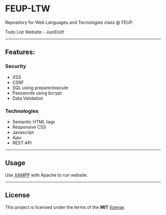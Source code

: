 FEUP-LTW
============
Repository for Web Languages and Tecnologies class @ FEUP.

Todo List Website - JustDoIt!

---

## Features:

### Security 
- XSS
- CSRF
- SQL using prepare/execute
- Passwords using bcrypt
- Data Validation

### Technologies
- Semantic HTML tags
- Responsive CSS
- Javascript
- Ajax
- REST API

---
## Usage

Use [XAMPP](https://www.apachefriends.org/index.html) with Apache to run website.

---

## License

This project is licensed under the terms of the **MIT** [license](https://github.com/ampzord/FEUP-LTW/blob/master/LICENSE).
